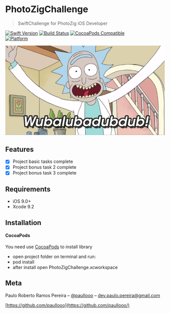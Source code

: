 # PhotoZigChallenge
> SwiftChallenge for PhotoZig iOS Developer 

[![Swift Version][swift-image]][swift-url]
[![Build Status][travis-image]][travis-url]
[![CocoaPods Compatible](https://img.shields.io/cocoapods/v/EZSwiftExtensions.svg)](https://img.shields.io/cocoapods/v/LFAlertController.svg)  
[![Platform](https://img.shields.io/cocoapods/p/LFAlertController.svg?style=flat)](http://cocoapods.org/pods/LFAlertController)


![](header.png)

## Features

- [x] Project basic tasks complete
- [x] Project bonus task 2 complete
- [x] Project bonus task 3 complete

## Requirements

- iOS 9.0+
- Xcode 9.2

## Installation

#### CocoaPods
You need use [CocoaPods](http://cocoapods.org/) to install library

- open project folder on terminal and run:
- pod install
- after install open PhotoZigChallenge.xcworkspace 

## Meta

Paulo Roberto Ramos Pereira  – [@paullooo](https://twitter.com/paullooo) – dev.paulo.pereira@gmail.com

[https://github.com/paullooo](https://github.com/paullooo/)

[swift-image]:https://img.shields.io/badge/swift-3.0-orange.svg
[swift-url]: https://swift.org/
[license-image]: https://img.shields.io/badge/License-MIT-blue.svg
[license-url]: LICENSE
[travis-image]: https://img.shields.io/travis/dbader/node-datadog-metrics/master.svg?style=flat-square
[travis-url]: https://travis-ci.org/dbader/node-datadog-metrics
[codebeat-image]: https://codebeat.co/badges/c19b47ea-2f9d-45df-8458-b2d952fe9dad
[codebeat-url]: https://codebeat.co/projects/github-com-vsouza-awesomeios-com

